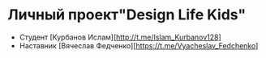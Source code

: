 # Личный проект"Design Life Kids"

* Студент [Курбанов Ислам][http://t.me/Islam_Kurbanov128]
* Наставник [Вячеслав Федченко][https://t.me/Vyacheslav_Fedchenko]
